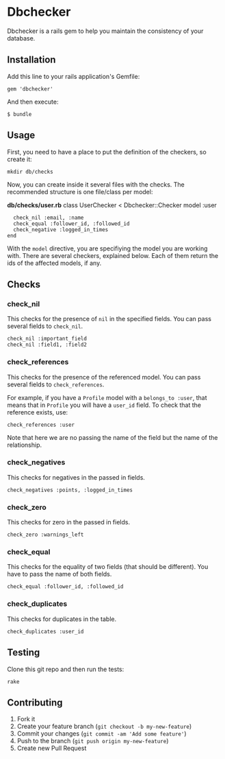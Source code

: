 # Dbchecker

Dbchecker is a rails gem to help you maintain the consistency of your database.


## Installation

Add this line to your rails application's Gemfile:

    gem 'dbchecker'

And then execute:

    $ bundle


## Usage

First, you need to have a place to put the definition of the checkers, so create it:

    mkdir db/checks

Now, you can create inside it several files with the checks. The recommended structure is one file/class per model:

**db/checks/user.rb**
    class UserChecker < Dbchecker::Checker
      model :user

      check_nil :email, :name
      check_equal :follower_id, :followed_id
      check_negative :logged_in_times
    end

With the `model` directive, you are specifiying the model you are working with.
There are several checkers, explained below. Each of them return the ids of the affected models, if any.


## Checks

### check_nil
This checks for the presence of `nil` in the specified fields.
You can pass several fields to `check_nil`.

    check_nil :important_field
    check_nil :field1, :field2

### check_references
This checks for the presence of the referenced model.
You can pass several fields to `check_references`.

For example, if you have a `Profile` model with a `belongs_to :user`, that means that
in `Profile` you will have a `user_id` field. To check that the reference exists, use:

    check_references :user

Note that here we are no passing the name of the field but the name of the relationship.

### check_negatives
This checks for negatives in the passed in fields.

    check_negatives :points, :logged_in_times

### check_zero
This checks for zero in the passed in fields.

    check_zero :warnings_left

### check_equal
This checks for the equality of two fields (that should be different).
You have to pass the name of both fields.

    check_equal :follower_id, :followed_id

### check_duplicates
This checks for duplicates in the table.

    check_duplicates :user_id


## Testing

Clone this git repo and then run the tests:

    rake


## Contributing

1. Fork it
2. Create your feature branch (`git checkout -b my-new-feature`)
3. Commit your changes (`git commit -am 'Add some feature'`)
4. Push to the branch (`git push origin my-new-feature`)
5. Create new Pull Request
